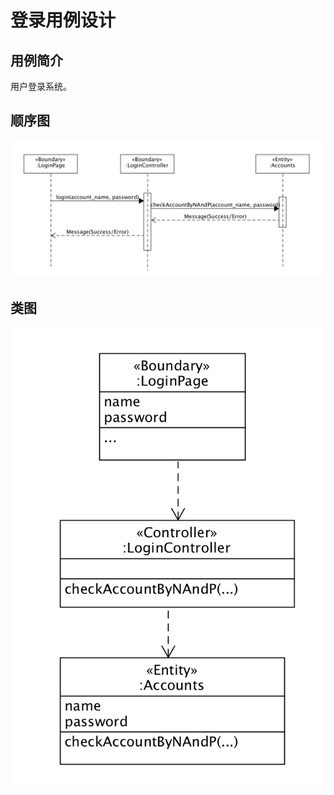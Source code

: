 # 登录用例设计

## 用例简介
用户登录系统。

## 顺序图

![login_seq](../images/login_seq.png)

## 类图

![login_uml](../images/login_uml.png)

